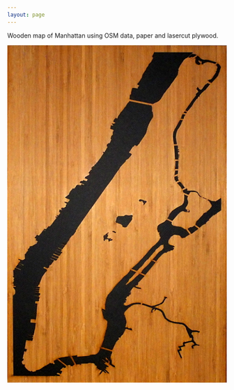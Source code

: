 ```yaml
---
layout: page
---
```


Wooden map of Manhattan using OSM data, paper and lasercut plywood.

![](wood-manhattan-full.jpg)

